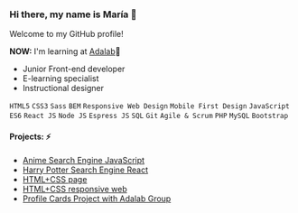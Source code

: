 ### Hi there, my name is María 👋

Welcome to my GitHub profile!

**NOW:** I'm learning at [Adalab](https://adalab.es)👯

- Junior Front-end developer
- E-learning specialist
- Instructional designer

`HTML5` `CSS3` `Sass` `BEM` `Responsive Web Design` `Mobile First Design` `JavaScript ES6` `React JS` `Node JS` `Espress JS` `SQL` `Git` `Agile & Scrum` `PHP` `MySQL` `Bootstrap`

#### Projects: ⚡
- [Anime Search Engine JavaScript](https://github.com/Mariamafalda2021/Anime-Search-JavaScript)
- [Harry Potter Search Engine React](https://github.com/Mariamafalda2021/Harry-Potter-Search-React)
- [HTML+CSS page](https://github.com/Mariamafalda2021/HTML-Page)
- [HTML+CSS responsive web](https://github.com/Mariamafalda2021/HTML-CSS-responsive-web)
- [Profile Cards Project with Adalab Group](https://github.com/Mariamafalda2021/React-Profile-Cards-Web)



